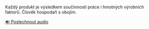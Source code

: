 
Každý produkt je výsledkem součinnosti práce i hmotných výrobních faktorů. Člověk hospodaří s obojím.

[🔊 Poslechnout audio](/data/7-paragraphs/audio/chapter_33/para_001-Kad-produkt-je-vsledkem-souinnosti-prce-i-hmo.mp3)
